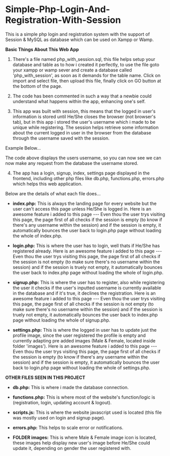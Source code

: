 # Simple-Php-Login-And-Registration-With-Session

This is a simple php login and registration system with the support of Session & MySQL as database which can be used on Xampp or Wamp.

**Basic Things About This Web App**

1. There's a file named php_with_session.sql, this file helps setup your database and table as to how i created it perfectly, to use the file goto your xampp or wamp sever and create a database called 'php_with_session', as soon as it demands for the table name. Click on import and select file, then upload this file, finally click on GO button at the bottom of the page. 


2. The code has been commented in such a way that a newbie could understand what happens within the app, enhancing one's self.


3. This app was built with session, this means that the logged in user's information is stored until He/She closes the browser (not browser's tab), but in this app i stored the user's username which i made to be unique while registering. The session helps retrieve some information about the current logged in user in the browser from the database through the username saved with the session.

Example Below...

<?php echo $_SESSION['username']; ?>

The code above displays the users username, so you can now see we can now make any request from the database the username stored.

4. The app has a login, signup, index, settings page displayed in the frontend, including other php files like db.php, functions.php, errors.php which helps this web application.

Below are the details of what each file does...

- **index.php:** This is always the landing page for every website but the user can't access this page unless He/She is logged in. Here is an awesome feature i added to this page --- Even thou the user trys visiting this page, the page first of all checks if the session is empty (to know if there's any username within the session) and if the session is empty, it automatically bounces the user back to login.php page without loading the whole of index.php.

- **login.php:** This is where the user has to login, well thats if He/She has registered already. Here is an awesome feature i added to this page --- Even thou the user trys visiting this page, the page first of all checks if the session is not empty (to make sure there's no username within the session) and if the session is truely not empty, it automatically bounces the user back to index.php page without loading the whole of login.php.

- **signup.php:** This is where the user has to register, also while registering the user it checks if the user's inputted username is currently available in the database and if it's true, it declines the registration. Here is an awesome feature i added to this page --- Even thou the user trys visiting this page, the page first of all checks if the session is not empty (to make sure there's no username within the session) and if the session is truely not empty, it automatically bounces the user back to index.php page without loading the whole of signup.php.

- **settings.php:** This is where the logged in user has to update just the profile image, since the user registered the profile is empty and currently adapting pre added images (Male & Female, located inside folder 'images'). Here is an awesome feature i added to this page --- Even thou the user trys visiting this page, the page first of all checks if the session is empty (to know if there's any username within the session) and if the session is empty, it automatically bounces the user back to login.php page without loading the whole of settings.php.

**OTHER FILES SEEN IN THIS PROJECT**

- **db.php:** This is where i made the database connection.

- **functions.php:** This is where most of the website's function/logic is (registration, login, updating account & logout).

- **scripts.js:** This is where the website javascript used is located (this file was mostly used on login and signup page).

- **errors.php:** This helps to scale error or notifications.

- **FOLDER images:** This is where Male & Female image icon is located, these images help display new user's image before He/She could update it, depending on gender the user registered with.
